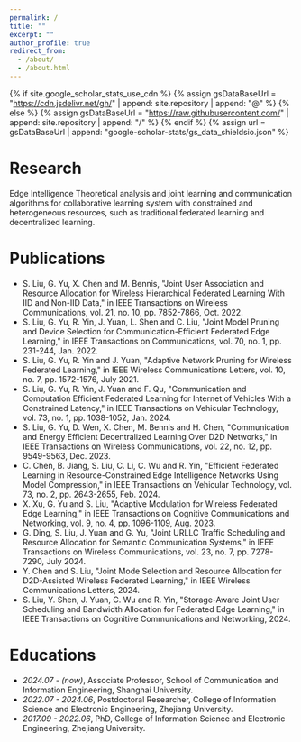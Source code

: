 ```yaml
---
permalink: /
title: ""
excerpt: ""
author_profile: true
redirect_from: 
  - /about/
  - /about.html
---
```


{% if site.google_scholar_stats_use_cdn %}
{% assign gsDataBaseUrl = "https://cdn.jsdelivr.net/gh/" | append: site.repository | append: "@" %}
{% else %}
{% assign gsDataBaseUrl = "https://raw.githubusercontent.com/" | append: site.repository | append: "/" %}
{% endif %}
{% assign url = gsDataBaseUrl | append: "google-scholar-stats/gs_data_shieldsio.json" %}

<span class='anchor' id='about-me'></span>

# Research 
Edge Intelligence
Theoretical analysis and joint learning and communication algorithms for collaborative learning system with constrained and heterogeneous resources, such as traditional federated learning and decentralized learning.


# Publications 

- S. Liu, G. Yu, X. Chen and M. Bennis, "Joint User Association and Resource Allocation for Wireless Hierarchical Federated Learning With IID and Non-IID Data," in IEEE Transactions on Wireless Communications, vol. 21, no. 10, pp. 7852-7866, Oct. 2022.
- S. Liu, G. Yu, R. Yin, J. Yuan, L. Shen and C. Liu, "Joint Model Pruning and Device Selection for Communication-Efficient Federated Edge Learning," in IEEE Transactions on Communications, vol. 70, no. 1, pp. 231-244, Jan. 2022.
- S. Liu, G. Yu, R. Yin and J. Yuan, "Adaptive Network Pruning for Wireless Federated Learning," in IEEE Wireless Communications Letters, vol. 10, no. 7, pp. 1572-1576, July 2021.
- S. Liu, G. Yu, R. Yin, J. Yuan and F. Qu, "Communication and Computation Efficient Federated Learning for Internet of Vehicles With a Constrained Latency," in IEEE Transactions on Vehicular Technology, vol. 73, no. 1, pp. 1038-1052, Jan. 2024.
- S. Liu, G. Yu, D. Wen, X. Chen, M. Bennis and H. Chen, "Communication and Energy Efficient Decentralized Learning Over D2D Networks," in IEEE Transactions on Wireless Communications, vol. 22, no. 12, pp. 9549-9563, Dec. 2023.
- C. Chen, B. Jiang, S. Liu, C. Li, C. Wu and R. Yin, "Efficient Federated Learning in Resource-Constrained Edge Intelligence Networks Using Model Compression," in IEEE Transactions on Vehicular Technology, vol. 73, no. 2, pp. 2643-2655, Feb. 2024.
- X. Xu, G. Yu and S. Liu, "Adaptive Modulation for Wireless Federated Edge Learning," in IEEE Transactions on Cognitive Communications and Networking, vol. 9, no. 4, pp. 1096-1109, Aug. 2023.
- G. Ding, S. Liu, J. Yuan and G. Yu, "Joint URLLC Traffic Scheduling and Resource Allocation for Semantic Communication Systems," in IEEE Transactions on Wireless Communications, vol. 23, no. 7, pp. 7278-7290, July 2024.
- Y. Chen and S. Liu, "Joint Mode Selection and Resource Allocation for D2D-Assisted Wireless Federated Learning," in IEEE Wireless Communications Letters, 2024.
- S. Liu, Y. Shen, J. Yuan, C. Wu and R. Yin, "Storage-Aware Joint User Scheduling and Bandwidth Allocation for Federated Edge Learning," in IEEE Transactions on Cognitive Communications and Networking, 2024.


# Educations
- *2024.07 - (now)*, Associate Professor, School of Communication and Information Engineering, Shanghai University. 
- *2022.07 - 2024.06*, Postdoctoral Researcher, College of Information Science and Electronic Engineering, Zhejiang University.
- *2017.09 - 2022.06*, PhD, College of Information Science and Electronic Engineering, Zhejiang University.
